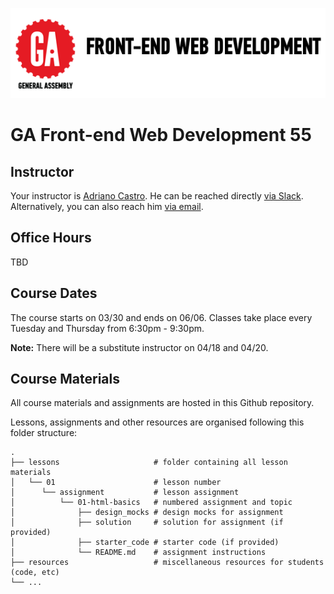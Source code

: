 ![GA Front-end Web Development](assets/images/ga_fewd.png)

# GA Front-end Web Development 55

## Instructor

Your instructor is [Adriano Castro](https://www.linkedin.com/in/adrianocastro/). He can be reached directly [via Slack](https://fewd-sf-55.slack.com/messages/@adrianocastro). Alternatively, you can also reach him [via email](mailto:ad@adrianocastro.net).

## Office Hours

TBD

## Course Dates

The course starts on 03/30 and ends on 06/06. Classes take place every Tuesday and Thursday from 6:30pm - 9:30pm.

**Note:** There will be a substitute instructor on 04/18 and 04/20.

## Course Materials

All course materials and assignments are hosted in this Github repository.

Lessons, assignments and other resources are organised following this folder structure:

    .
    ├── lessons                     # folder containing all lesson materials
    │   └── 01                      # lesson number
    │      └── assignment           # lesson assignment
    │          └── 01-html-basics   # numbered assignment and topic
    │              ├── design_mocks # design mocks for assignment
    │              ├── solution     # solution for assignment (if provided)
    │              ├── starter_code # starter code (if provided)
    │              └── README.md    # assignment instructions
    ├── resources                   # miscellaneous resources for students (code, etc)
    └── ...

